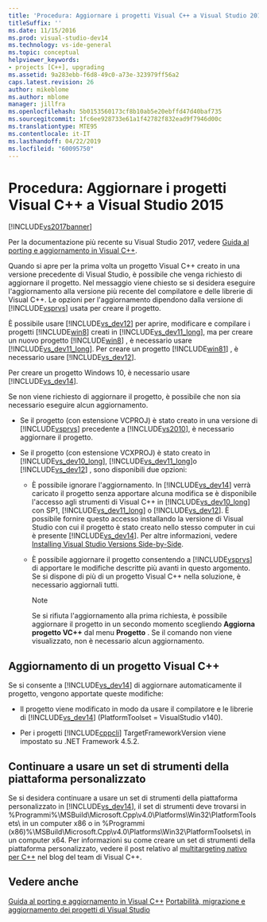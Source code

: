 ```yaml
---
title: 'Procedura: Aggiornare i progetti Visual C++ a Visual Studio 2015 | Microsoft Docs'
titleSuffix: ''
ms.date: 11/15/2016
ms.prod: visual-studio-dev14
ms.technology: vs-ide-general
ms.topic: conceptual
helpviewer_keywords:
- projects [C++], upgrading
ms.assetid: 9a283ebb-f6d8-49c0-a73e-323979ff56a2
caps.latest.revision: 26
author: mikeblome
ms.author: mblome
manager: jillfra
ms.openlocfilehash: 5b0153560173cf8b10ab5e20ebffd47d40baf735
ms.sourcegitcommit: 1fc6ee928733e61a1f42782f832ead9f7946d00c
ms.translationtype: MTE95
ms.contentlocale: it-IT
ms.lasthandoff: 04/22/2019
ms.locfileid: "60095750"
---
```

# <a name="how-to-upgrade-visual-c-projects-to-visual-studio-2015"></a>Procedura: Aggiornare i progetti Visual C++ a Visual Studio 2015
[!INCLUDE[vs2017banner](../includes/vs2017banner.md)]

Per la documentazione più recente su Visual Studio 2017, vedere [Guida al porting e aggiornamento in Visual C++](https://docs.microsoft.com/cpp/porting/visual-cpp-porting-and-upgrading-guide).

Quando si apre per la prima volta un progetto Visual C++ creato in una versione precedente di Visual Studio, è possibile che venga richiesto di aggiornare il progetto. Nel messaggio viene chiesto se si desidera eseguire l'aggiornamento alla versione più recente del compilatore e delle librerie di Visual C++. Le opzioni per l'aggiornamento dipendono dalla versione di [!INCLUDE[vsprvs](../includes/vsprvs-md.md)] usata per creare il progetto.

 È possibile usare [!INCLUDE[vs_dev12](../includes/vs-dev12-md.md)] per aprire, modificare e compilare i progetti [!INCLUDE[win8](../includes/win8-md.md)] creati in [!INCLUDE[vs_dev11_long](../includes/vs-dev11-long-md.md)], ma per creare un nuovo progetto [!INCLUDE[win8](../includes/win8-md.md)] , è necessario usare [!INCLUDE[vs_dev11_long](../includes/vs-dev11-long-md.md)]. Per creare un progetto [!INCLUDE[win81](../includes/win81-md.md)] , è necessario usare [!INCLUDE[vs_dev12](../includes/vs-dev12-md.md)].

 Per creare un progetto Windows 10, è necessario usare [!INCLUDE[vs_dev14](../includes/vs-dev14-md.md)].

 Se non viene richiesto di aggiornare il progetto, è possibile che non sia necessario eseguire alcun aggiornamento.

- Se il progetto (con estensione VCPROJ) è stato creato in una versione di [!INCLUDE[vsprvs](../includes/vsprvs-md.md)] precedente a [!INCLUDE[vs2010](../includes/vs2010-md.md)], è necessario aggiornare il progetto.

- Se il progetto (con estensione VCXPROJ) è stato creato in [!INCLUDE[vs_dev10_long](../includes/vs-dev10-long-md.md)],  [!INCLUDE[vs_dev11_long](../includes/vs-dev11-long-md.md)]o [!INCLUDE[vs_dev12](../includes/vs-dev12-md.md)] , sono disponibili due opzioni:

    - È possibile ignorare l'aggiornamento. In [!INCLUDE[vs_dev14](../includes/vs-dev14-md.md)] verrà caricato il progetto senza apportare alcuna modifica se è disponibile l'accesso agli strumenti di Visual C++ in [!INCLUDE[vs_dev10_long](../includes/vs-dev10-long-md.md)] con SP1, [!INCLUDE[vs_dev11_long](../includes/vs-dev11-long-md.md)] o [!INCLUDE[vs_dev12](../includes/vs-dev12-md.md)]. È possibile fornire questo accesso installando la versione di Visual Studio con cui il progetto è stato creato nello stesso computer in cui è presente [!INCLUDE[vs_dev14](../includes/vs-dev14-md.md)]. Per altre informazioni, vedere [Installing Visual Studio Versions Side-by-Side](../install/install-visual-studio-versions-side-by-side.md).

    - È possibile aggiornare il progetto consentendo a [!INCLUDE[vsprvs](../includes/vsprvs-md.md)] di apportare le modifiche descritte più avanti in questo argomento. Se si dispone di più di un progetto Visual C++ nella soluzione, è necessario aggiornali tutti.

        > [!NOTE]
        >  Se si rifiuta l'aggiornamento alla prima richiesta, è possibile aggiornare il progetto in un secondo momento scegliendo **Aggiorna progetto VC++** dal menu **Progetto** . Se il comando non viene visualizzato, non è necessario alcun aggiornamento.

## <a name="upgrading-a-visual-c-project"></a>Aggiornamento di un progetto Visual C++
 Se si consente a [!INCLUDE[vs_dev14](../includes/vs-dev14-md.md)] di aggiornare automaticamente il progetto, vengono apportate queste modifiche:

- Il progetto viene modificato in modo da usare il compilatore e le librerie di [!INCLUDE[vs_dev14](../includes/vs-dev14-md.md)] (PlatformToolset = VisualStudio v140).

- Per i progetti [!INCLUDE[cppcli](../includes/cppcli-md.md)] TargetFrameworkVersion viene impostato su .NET Framework 4.5.2.

## <a name="continuing-to-work-with-a-custom-platformtoolset"></a>Continuare a usare un set di strumenti della piattaforma personalizzato
 Se si desidera continuare a usare un set di strumenti della piattaforma personalizzato in [!INCLUDE[vs_dev14](../includes/vs-dev14-md.md)], il set di strumenti deve trovarsi in %Programmi%\MSBuild\Microsoft.Cpp\v4.0\Platforms\Win32\PlatformToolsets\ in un computer x86 o in %Programmi (x86)%\MSBuild\Microsoft.Cpp\v4.0\Platforms\Win32\PlatformToolsets\ in un computer x64. Per informazioni su come creare un set di strumenti della piattaforma personalizzato, vedere il post relativo al [multitargeting nativo per C++](http://go.microsoft.com/fwlink/?LinkId=248587) nel blog del team di Visual C++.

## <a name="see-also"></a>Vedere anche
 [Guida al porting e aggiornamento in Visual C++](http://msdn.microsoft.com/library/f5fbcc3d-aa72-41a6-ad9a-a706af2166fb) [Portabilità, migrazione e aggiornamento dei progetti di Visual Studio](../porting/porting-migrating-and-upgrading-visual-studio-projects.md)
